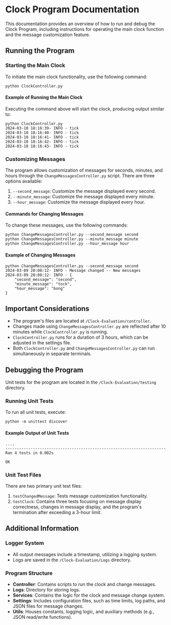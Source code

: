 # Clock Program Documentation

This documentation provides an overview of how to run and debug the Clock Program, including instructions for operating the main clock function and the message customization feature.

## Running the Program

### Starting the Main Clock

To initiate the main clock functionality, use the following command:

```commandline
python ClockController.py
```

#### Example of Running the Main Clock

Executing the command above will start the clock, producing output similar to:

```commandline
python ClockController.py
2024-03-10 18:16:39- INFO - tick  
2024-03-10 18:16:40- INFO - tick  
2024-03-10 18:16:41- INFO - tick  
2024-03-10 18:16:42- INFO - tick  
2024-03-10 18:16:43- INFO - tick  
```

### Customizing Messages

The program allows customization of messages for seconds, minutes, and hours through the `ChangeMessagesController.py` script. There are three options available:

1. `--second_message`: Customize the message displayed every second.
2. `--minute_message`: Customize the message displayed every minute.
3. `--hour_message`: Customize the message displayed every hour.

#### Commands for Changing Messages

To change these messages, use the following commands:

```commandline
python ChangeMessagesController.py --second_message second
python ChangeMessagesController.py --minute_message minute
python ChangeMessagesController.py --hour_message hour
```

#### Example of Changing Messages

```commandline
python ChangeMessagesController.py --second_message second
2024-03-09 20:08:12- INFO - Message changed -- New messages  
2024-03-09 20:08:12- INFO - {
    "second_message": "second",
    "minute_message": "tock",
    "hour_message": "bong"
}  
```

## Important Considerations

- The program's files are located at `/Clock-Evaluation/controller`.
- Changes made using `ChangeMessagesController.py` are reflected after 10 minutes while `ClockController.py` is running.
- `ClockController.py` runs for a duration of 3 hours, which can be adjusted in the settings file.
- Both `ClockController.py` and `ChangeMessagesController.py` can run simultaneously in separate terminals.

## Debugging the Program

Unit tests for the program are located in the `/Clock-Evaluation/testing` directory.

### Running Unit Tests

To run all unit tests, execute:

```commandline
python -m unittest discover
```

#### Example Output of Unit Tests

```commandline
....
----------------------------------------------------------------------
Ran 4 tests in 0.002s

OK
```

### Unit Test Files

There are two primary unit test files:

1. `testChangedMessage`: Tests message customization functionality.
2. `testClock`: Contains three tests focusing on message display correctness, changes in message display, and the program's termination after exceeding a 3-hour limit.

## Additional Information

### Logger System

- All output messages include a timestamp, utilizing a logging system.
- Logs are saved in the `/Clock-Evaluation/Logs` directory.

### Program Structure

- **Controller**: Contains scripts to run the clock and change messages.
- **Logs**: Directory for storing logs.
- **Services**: Contains the logic for the clock and message change system.
- **Settings**: Includes configuration files, such as time limits, log paths, and JSON files for message changes.
- **Utils**: Houses constants, logging logic, and auxiliary methods (e.g., JSON read/write functions).
